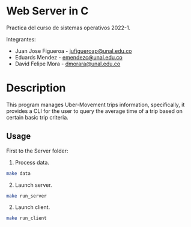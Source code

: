 # Web Server in C

Practica del curso de sistemas operativos 2022-1.

Integrantes:
- Juan Jose Figueroa - jufigueroap@unal.edu.co
- Eduards Mendez - emendezc@unal.edu.co
- David Felipe Mora - dmorara@unal.edu.co


# **Description**

This program manages Uber-Movement trips information, specifically, it provides a CLI for the user to query the average time of a trip based on certain basic trip criteria.
## **Usage**
First to the Server folder: 
1. Process data.
```bash
make data
```
2. Launch server. 
```bash
make run_server
```

2. Launch client. 
```bash
make run_client
```
